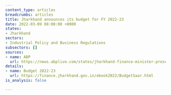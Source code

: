 ```yaml
---
content_type: articles
breadcrumbs: articles
title: Jharkhand announces its budget for FY 2022-23
date: 2022-03-09 08:00:00 +0000
states:
- Jharkhand
sectors:
- Industrial Policy and Business Regulations
subsectors: []
sources:
- name: ABP
  url: https://news.abplive.com/states/jharkhand-finance-minister-presents-budget-for-fy-2022-23-check-sector-wise-allocation-here-rts-1516859
details:
- name: Budget 2022-23
  url: https://finance.jharkhand.gov.in/ebook2022/BudgetSaar.html
is_analysis: false

---
```

